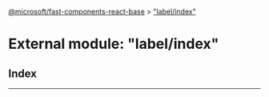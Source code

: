 [@microsoft/fast-components-react-base](../README.md) > ["label/index"](../modules/_label_index_.md)

# External module: "label/index"

## Index

---

